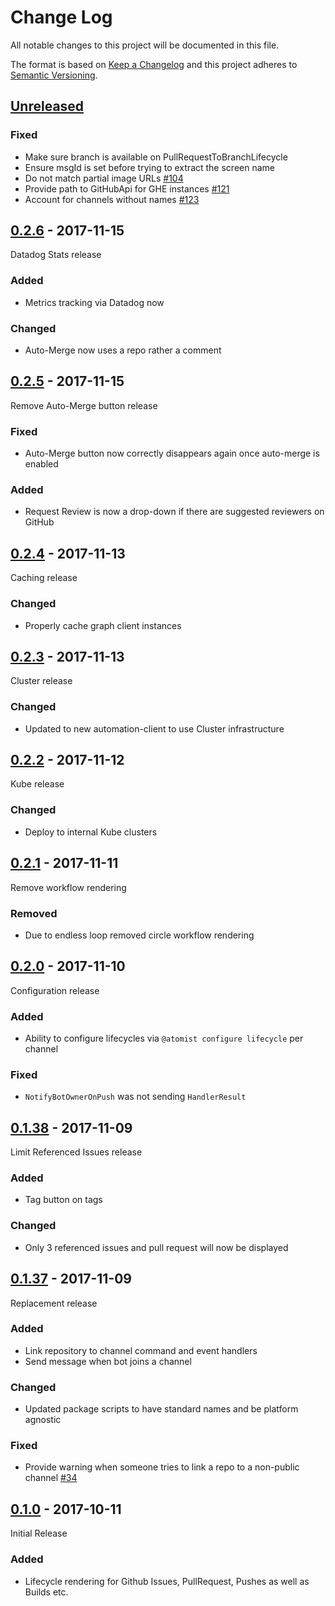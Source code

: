 # Change Log

All notable changes to this project will be documented in this file.

The format is based on [Keep a Changelog](http://keepachangelog.com/)
and this project adheres to [Semantic Versioning](http://semver.org/).

## [Unreleased]

[Unreleased]: https://github.com/atomist/lifecycle-automation/compare/0.2.6...HEAD

### Fixed

-   Make sure branch is available on PullRequestToBranchLifecycle
-   Ensure msgId is set before trying to extract the screen name
-   Do not match partial image URLs [#104][104]
-   Provide path to GitHubApi for GHE instances [#121][121]
-   Account for channels without names [#123][123]

[104]: https://github.com/atomist/lifecycle-automation/issues/104
[121]: https://github.com/atomist/lifecycle-automation/issues/121
[123]: https://github.com/atomist/lifecycle-automation/issues/123

## [0.2.6][] - 2017-11-15

[0.2.6]: https://github.com/atomist/lifecycle-automation/compare/0.2.5...0.2.6

Datadog Stats release

### Added

-   Metrics tracking via Datadog now

### Changed

-   Auto-Merge now uses a repo rather a comment

## [0.2.5][] - 2017-11-15

[0.2.5]: https://github.com/atomist/lifecycle-automation/compare/0.2.4...0.2.5

Remove Auto-Merge button release

### Fixed

-   Auto-Merge button now correctly disappears again once auto-merge is enabled

### Added

-   Request Review is now a drop-down if there are suggested reviewers on GitHub

## [0.2.4][] - 2017-11-13

[0.2.4]: https://github.com/atomist/lifecycle-automation/compare/0.2.3...0.2.4

Caching release

### Changed

-   Properly cache graph client instances

## [0.2.3][] - 2017-11-13

[0.2.3]: https://github.com/atomist/lifecycle-automation/compare/0.2.2...0.2.3

Cluster release

### Changed

-   Updated to new automation-client to use Cluster infrastructure

## [0.2.2][] - 2017-11-12

[0.2.2]: https://github.com/atomist/lifecycle-automation/compare/0.2.1...0.2.2

Kube release

### Changed

-   Deploy to internal Kube clusters

## [0.2.1][] - 2017-11-11

[0.2.1]: https://github.com/atomist/lifecycle-automation/compare/0.2.0...0.2.1

Remove workflow rendering

### Removed

-   Due to endless loop removed circle workflow rendering

## [0.2.0][] - 2017-11-10

[0.2.0]: https://github.com/atomist/lifecycle-automation/compare/0.1.38...0.2.0

Configuration release

### Added

-   Ability to configure lifecycles via `@atomist configure lifecycle` per channel

### Fixed

-   `NotifyBotOwnerOnPush` was not sending `HandlerResult`

## [0.1.38][] - 2017-11-09

[0.1.38]: https://github.com/atomist/lifecycle-automation/compare/0.1.37...0.1.38

Limit Referenced Issues release

### Added

-   Tag button on tags

### Changed

-   Only 3 referenced issues and pull request will now be displayed

## [0.1.37][] - 2017-11-09

[0.1.37]: https://github.com/atomist/lifecycle-automation/compare/0.1.36...0.1.37

Replacement release

### Added

-   Link repository to channel command and event handlers
-   Send message when bot joins a channel

### Changed

-   Updated package scripts to have standard names and be platform
    agnostic

### Fixed

-   Provide warning when someone tries to link a repo to a non-public
    channel [#34][34]

[34]: https://github.com/atomist/lifecycle-automation/issues/34

## [0.1.0][] - 2017-10-11

[0.1.0]: https://github.com/atomist/lifecycle-automation/tree/0.1.0

Initial Release

### Added

-   Lifecycle rendering for Github Issues, PullRequest, Pushes as well
    as Builds etc.
